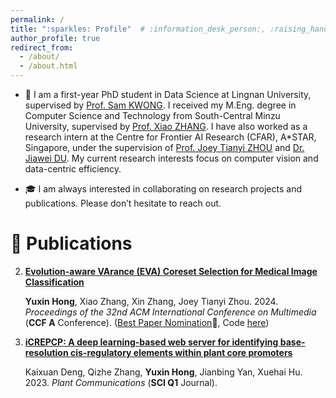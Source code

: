 ```yaml
---
permalink: /
title: ":sparkles: Profile"  # :information_desk_person:, :raising_hand:
author_profile: true
redirect_from: 
  - /about/
  - /about.html
---
```


- :pencil: I am a first-year PhD student in Data Science at Lingnan University, supervised by [Prof. Sam KWONG](https://scholar.google.com.hk/citations?user=_PVI6EAAAAAJ&hl=en). I received my M.Eng. degree in Computer Science and Technology from South-Central Minzu University, supervised by [Prof. Xiao ZHANG](https://scholar.google.com/citations?user=yGg0OisAAAAJ&hl=en). I have also worked as a research intern at the Centre for Frontier AI Research (CFAR), A*STAR, Singapore, under the supervision of [Prof. Joey Tianyi ZHOU](https://joeyzhouty.github.io/index.html) and [Dr. Jiawei DU](https://scholar.google.com/citations?user=WrJKEzEAAAAJ&hl=en). My current research interests focus on computer vision and data-centric efficiency.

- :mortar_board: I am always interested in collaborating on research projects and publications. Please don’t hesitate to reach out.


:bookmark_tabs: Publications
======

2. [**Evolution-aware VArance (EVA) Coreset Selection for Medical Image Classification**](https://arxiv.org/pdf/2406.05677.pdf)

    **Yuxin Hong**, Xiao Zhang, Xin Zhang, Joey Tianyi Zhou. 2024. _Proceedings of the 32nd ACM International Conference on Multimedia_ (**CCF A** Conference). ([Best Paper Nomination](https://2024.acmmm.org/awards):tada:, Code [here](https://github.com/xxxx-Bella/EVA))
   

1. [**iCREPCP: A deep learning-based web server for identifying base-resolution cis-regulatory elements within plant core promoters**](https://www.cell.com/plant-communications/fulltext/S2590-3462(22)00292-9#secsectitle0020)

    Kaixuan Deng, Qizhe Zhang, **Yuxin Hong**, Jianbing Yan, Xuehai Hu. 2023. _Plant Communications_ (**SCI Q1** Journal).
